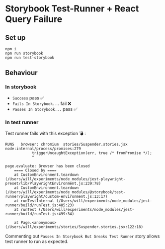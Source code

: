 # Storybook Test-Runner + React Query Failure

## Set up

```
npm i
npm run storybook
npm run test-storybook
```

## Behaviour

### In storybook

- `Success` pass ✅
- `Fails In Storybook...` fail ❌
- `Passes In Storybook...` pass ✅

### In test runner

Test runner fails with this exception 💣 :

```
RUNS   browser: chromium  stories/Suspender.stories.jsx
node:internal/process/promises:279
            triggerUncaughtException(err, true /* fromPromise */);
            ^

page.evaluate: Browser has been closed
    ==== Closed by ====
    at CustomEnvironment.teardown (/Users/will/experiments/node_modules/jest-playwright-preset/lib/PlaywrightEnvironment.js:239:78)
    at CustomEnvironment.teardown (/Users/will/experiments/node_modules/@storybook/test-runner/playwright/custom-environment.js:13:17)
    at runTestInternal (/Users/will/experiments/node_modules/jest-runner/build/runTest.js:485:23)
    at runTest (/Users/will/experiments/node_modules/jest-runner/build/runTest.js:499:34)

    at Page.<anonymous> (/Users/will/experiments/stories/Suspender.stories.jsx:122:18)
```

Commenting out `Passes In Storybook But Greaks Test Runner` story allows test runner to run as expected.
